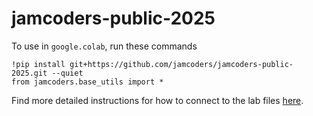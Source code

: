 # jamcoders-public-2025

To use in `google.colab`, run these commands

```python3
!pip install git+https://github.com/jamcoders/jamcoders-public-2025.git --quiet
from jamcoders.base_utils import *
```

Find more detailed instructions for how to connect to the lab files [here](https://github.com/jamcoders/labs-2025).
